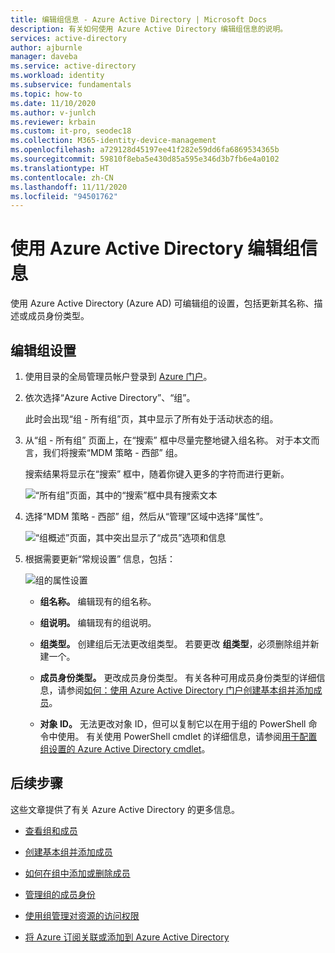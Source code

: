 ```yaml
---
title: 编辑组信息 - Azure Active Directory | Microsoft Docs
description: 有关如何使用 Azure Active Directory 编辑组信息的说明。
services: active-directory
author: ajburnle
manager: daveba
ms.service: active-directory
ms.workload: identity
ms.subservice: fundamentals
ms.topic: how-to
ms.date: 11/10/2020
ms.author: v-junlch
ms.reviewer: krbain
ms.custom: it-pro, seodec18
ms.collection: M365-identity-device-management
ms.openlocfilehash: a729128d45197ee41f282e59dd6fa6869534365b
ms.sourcegitcommit: 59810f8eba5e430d85a595e346d3b7fb6e4a0102
ms.translationtype: HT
ms.contentlocale: zh-CN
ms.lasthandoff: 11/11/2020
ms.locfileid: "94501762"
---
```

# <a name="edit-your-group-information-using-azure-active-directory"></a>使用 Azure Active Directory 编辑组信息

使用 Azure Active Directory (Azure AD) 可编辑组的设置，包括更新其名称、描述或成员身份类型。

## <a name="to-edit-your-group-settings"></a>编辑组设置
1. 使用目录的全局管理员帐户登录到 [Azure 门户](https://portal.azure.cn)。

2. 依次选择“Azure Active Directory”、“组”。  

    此时会出现“组 - 所有组”页，其中显示了所有处于活动状态的组。 

3. 从“组 - 所有组”  页面上，在“搜索”  框中尽量完整地键入组名称。 对于本文而言，我们将搜索“MDM 策略 - 西部”  组。

    搜索结果将显示在“搜索”  框中，随着你键入更多的字符而进行更新。

    ![“所有组”页面，其中的“搜索”框中具有搜索文本](./media/active-directory-groups-settings-azure-portal/search-for-specific-group.png)

4. 选择“MDM 策略 - 西部”  组，然后从“管理”区域中选择“属性”。  

    ![“组概述”页面，其中突出显示了“成员”选项和信息](./media/active-directory-groups-settings-azure-portal/group-overview-blade.png)

5. 根据需要更新“常规设置”  信息，包括：

    ![组的属性设置](./media/active-directory-groups-settings-azure-portal/group-properties-settings.png)

    - **组名称。** 编辑现有的组名称。
    
    - **组说明。** 编辑现有的组说明。

    - **组类型。** 创建组后无法更改组类型。 若要更改 **组类型**，必须删除组并新建一个。
    
    - **成员身份类型。** 更改成员身份类型。 有关各种可用成员身份类型的详细信息，请参阅[如何：使用 Azure Active Directory 门户创建基本组并添加成员](active-directory-groups-create-azure-portal.md)。
    
    - **对象 ID。** 无法更改对象 ID，但可以复制它以在用于组的 PowerShell 命令中使用。 有关使用 PowerShell cmdlet 的详细信息，请参阅[用于配置组设置的 Azure Active Directory cmdlet](../enterprise-users/groups-settings-v2-cmdlets.md)。

## <a name="next-steps"></a>后续步骤
这些文章提供了有关 Azure Active Directory 的更多信息。

- [查看组和成员](active-directory-groups-view-azure-portal.md)

- [创建基本组并添加成员](active-directory-groups-create-azure-portal.md)

- [如何在组中添加或删除成员](active-directory-groups-members-azure-portal.md)

- [管理组的成员身份](active-directory-groups-membership-azure-portal.md)

- [使用组管理对资源的访问权限](active-directory-manage-groups.md)

- [将 Azure 订阅关联或添加到 Azure Active Directory](active-directory-how-subscriptions-associated-directory.md)

